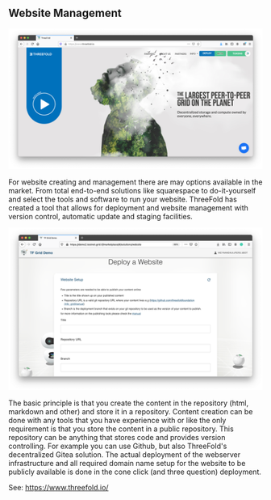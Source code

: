 ## Website Management

![](./img/website_browser.png)

For website creating and management there are may options available in the market.  From total end-to-end solutions  like squarespace to do-it-yourself and select the tools and software to run your website.  ThreeFold has created a tool that allows for deployment and website management with version control, automatic update and staging facilities.

![](./img/web_site_deployment.png)

The basic principle is that you create the content in the repository (html, markdown and other) and store it in a repository.  Content creation can be done with any tools that you have experience with or like the only requirement is that you store the content in a public repository. This repository can be anything that stores code and provides version controlling.  For example you can use Github, but also ThreeFold's decentralized Gitea solution.  The actual deployment of the webserver infrastructure and all required domain name setup for the website to be publicly available is done in the cone click (and three question) deployment.

See: https://www.threefold.io/
<!-- 
### Deploy

create widget which does following,
widget needs to be here in iframe


- [ ] size: small/mid/large
  - small limited amount of visitors per month
  - large ...
- [ ] location (mention more locations coming soon)
  - Ghent
  - Vienna
- [ ] name
  - name as used in solution (in the webui and on web)
- [ ] domain (name is prefix of this)
  - ava.tf
  - 3x0.me
  - refit.earth
  - co30.org
  - ninja.tf
  - base.tf
  - tf9.io
- [ ] git url
  - check in wizard git url works
- [ ] sshkey yes/no
  - if yes, ask sshkey for remote login

  - always deploy on ipv6 public
  - always deploy on webgateway


## Manual

- link to manual (TODO: check good enough)

 -->
